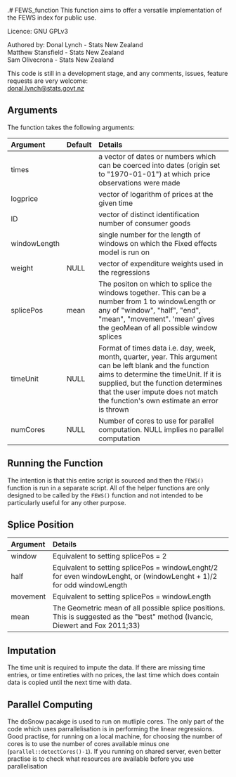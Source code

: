 .# FEWS_function
This function aims to offer a versatile implementation of the FEWS index for public use.

Licence: GNU GPLv3

Authored by:
Donal Lynch - Stats New Zealand  
Matthew Stansfield - Stats New Zealand  
Sam Olivecrona - Stats New Zealand  

This code is still in a development stage, and any comments, issues, feature requests are very welcome:  
donal.lynch@stats.govt.nz

## Arguments
The function takes the following arguments:             
                  
| Argument      | Default | Details  |
|:------------- |:-----|:------|
|times          |      | a vector of dates or numbers which can be coerced into dates (origin set to "1970-01-01") at which price observations were made |
| logprice      |      | vector of logarithm of prices at the given time |
| ID            |      | vector of distinct identification number of consumer goods |
|windowLength   |      | single number for the length of windows on which the Fixed effects model is run on|
|weight         | NULL | vector of expenditure weights used in the regressions|
|splicePos      | mean | The positon on which to splice the windows together. This can be a number from 1 to windowLength or any of "window", "half", "end", "mean", "movement". 'mean' gives the geoMean of all possible window splices|
| timeUnit      | NULL | Format of times data i.e. day, week, month, quarter, year. This argument can be left blank and the function aims to determine the timeUnit. If it is supplied, but the function determines that the user impute does not match the function's own estimate an error is thrown |
|numCores       | NULL | Number of cores to use for parallel computation. NULL implies no parallel computation |

## Running the Function
The intention is that this entire script is sourced and then the `FEWS()` function is run in a separate script. All of the helper functions are only designed to be called by the `FEWS()` function and not intended to be particularly useful for any other purpose.

## Splice Position
| Argument  | Details       |
|:----------|:--------------|
| window    | Equivalent to setting splicePos = 2 |        
| half      | Equivalent to setting splicePos = windowLenght/2 for even windowLenght, or (windowLenght + 1)/2 for odd windowLength 
| movement  | Equivalent to setting splicePos = windowLength
| mean      | The Geometric mean of all possible splice positions. This is suggested as the "best" method (Ivancic, Diewert and Fox 2011;33) |

## Imputation
The time unit is required to impute the data. If there are missing time entries, or time entireties with no prices, the last time which does contain data is copied until the next time with data.

## Parallel Computing
The doSnow pacakge is used to run on mutliple cores. The only part of the code which uses parrallelisation is in performing the linear regressions. Good practise, for running on a local machine, for choosing the number of cores is to use the number of cores available minus one (`parallel::detectCores()-1`). If you running on shared server, even better practise is to check what resources are available before you use parallelisation
